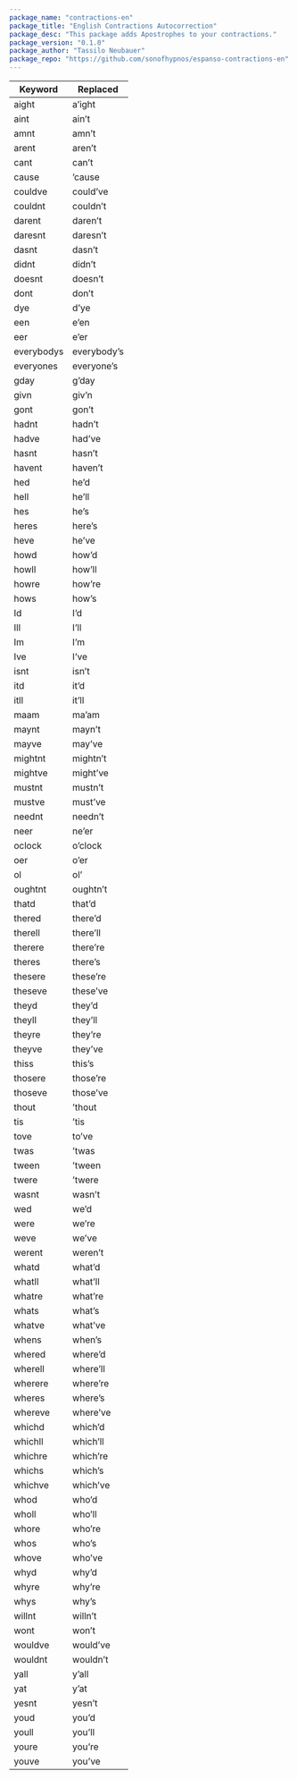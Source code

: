 ```yaml
---
package_name: "contractions-en"
package_title: "English Contractions Autocorrection"
package_desc: "This package adds Apostrophes to your contractions."
package_version: "0.1.0"
package_author: "Tassilo Neubauer"
package_repo: "https://github.com/sonofhypnos/espanso-contractions-en"
---
```


Keyword | Replaced
--- | ---
aight | a’ight
aint | ain’t
amnt | amn’t
arent | aren’t
cant | can’t
cause | ’cause
couldve | could’ve
couldnt | couldn’t
darent | daren’t
daresnt | daresn’t
dasnt | dasn’t
didnt | didn’t
doesnt | doesn’t
dont | don’t
dye | d’ye
een | e’en
eer | e’er
everybodys | everybody’s
everyones | everyone’s
gday | g’day
givn | giv’n
gont | gon’t
hadnt | hadn’t
hadve | had’ve
hasnt | hasn’t
havent | haven’t
hed | he’d
hell | he’ll
hes | he’s
heres | here’s
heve | he’ve
howd | how’d
howll | how’ll
howre | how’re
hows | how’s
Id | I’d
Ill | I’ll
Im | I’m
Ive | I’ve
isnt | isn’t
itd | it’d
itll | it’ll
maam | ma’am
maynt | mayn’t
mayve | may’ve
mightnt | mightn’t
mightve | might’ve
mustnt | mustn’t
mustve | must’ve
neednt | needn’t
neer | ne’er
oclock | o’clock
oer | o’er
ol | ol’
oughtnt | oughtn’t
thatd | that’d
thered | there’d
therell | there’ll
therere | there’re
theres | there’s
thesere | these’re
theseve | these’ve
theyd | they’d
theyll | they’ll
theyre | they’re
theyve | they’ve
thiss | this’s
thosere | those’re
thoseve | those’ve
thout | ’thout
tis | ’tis
tove | to’ve
twas | ’twas
tween | ’tween
twere | ’twere
wasnt | wasn’t
wed | we’d
were | we’re
weve | we’ve
werent | weren’t
whatd | what’d
whatll | what’ll
whatre | what’re
whats | what’s
whatve | what’ve
whens | when’s
whered | where’d
wherell | where’ll
wherere | where’re
wheres | where’s
whereve | where’ve
whichd | which’d
whichll | which’ll
whichre | which’re
whichs | which’s
whichve | which’ve
whod | who’d
wholl | who’ll
whore | who’re
whos | who’s
whove | who’ve
whyd | why’d
whyre | why’re
whys | why’s
willnt | willn’t
wont | won’t
wouldve | would’ve
wouldnt | wouldn’t
yall | y’all
yat | y’at
yesnt | yesn’t
youd | you’d
youll | you’ll
youre | you’re
youve | you’ve
